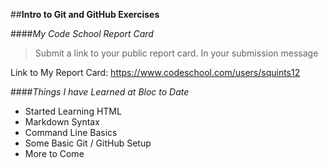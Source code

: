 ##**Intro to Git and GitHub Exercises**

####_My Code School Report Card_
>Submit a link to your public report card. In your submission message

Link to My Report Card: https://www.codeschool.com/users/squints12

####_Things I have Learned at Bloc to Date_

- Started Learning HTML
- Markdown Syntax
- Command Line Basics
- Some Basic Git / GitHub Setup
- More to Come
